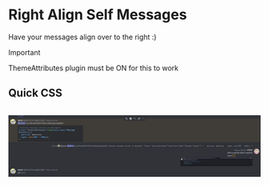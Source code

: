 # Right Align Self Messages
Have your messages align over to the right :)

> [!IMPORTANT]  
> ThemeAttributes plugin must be ON for this to work

## Quick CSS
```css

```

![Right Aligned Messages](right-aligned.png)